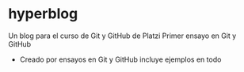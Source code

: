 # hyperblog
Un blog para el curso de Git y GitHub de Platzi
Primer ensayo en Git y GitHub
* Creado por ensayos en Git y GitHub
incluye ejemplos en todo